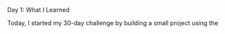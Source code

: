 Day 1: What I Learned

Today, I started my 30-day challenge by building a small project using the <audio> tag for the first time. I learned how to use the HTML5 audio element to play sounds and how to work with custom data- attributes to link keys with sounds. I also explored how to detect and respond to keyboard events using key codes, and got introduced to the <kbd> tag for representing keyboard keys semantically. Adding sound effects and CSS transitions to key presses made the project interactive and really fun to build.
